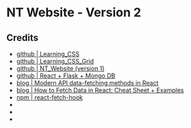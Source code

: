 # NT Website - Version 2


## Credits

- [github | Learning_CSS](https://github.com/Arseni1919/Learning_CSS)
- [github | Learning_CSS_Grid](https://github.com/Arseni1919/Learning_CSS_Grid)
- [github | NT_Website (version 1)](https://github.com/Arseni1919/NT_website)
- [github | React + Flask + Mongo DB](https://github.com/Arseni1919/learning_react_flask_mongodb)
- [blog | Modern API data-fetching methods in React](https://blog.logrocket.com/modern-api-data-fetching-methods-react/#:~:text=The%20Fetch%20API%20through%20the,to%20an%20endpoint%2C%20and%20more.)
- [blog | How to Fetch Data in React: Cheat Sheet + Examples](https://www.freecodecamp.org/news/fetch-data-react/)
- [npm | react-fetch-hook](https://www.npmjs.com/package/react-fetch-hook)
- []()
- []()
- []()